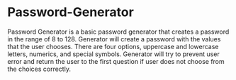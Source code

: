 # Password-Generator

Password Generator is a basic password generator that creates a password in the range of 8 to 128. Generator will create a password with the values that the user chooses. 
There are four options, uppercase and lowercase letters, numerics, and special symbols. 
Generator will try to prevent user error and return the user to the first question if user does not choose from the choices correctly. 


